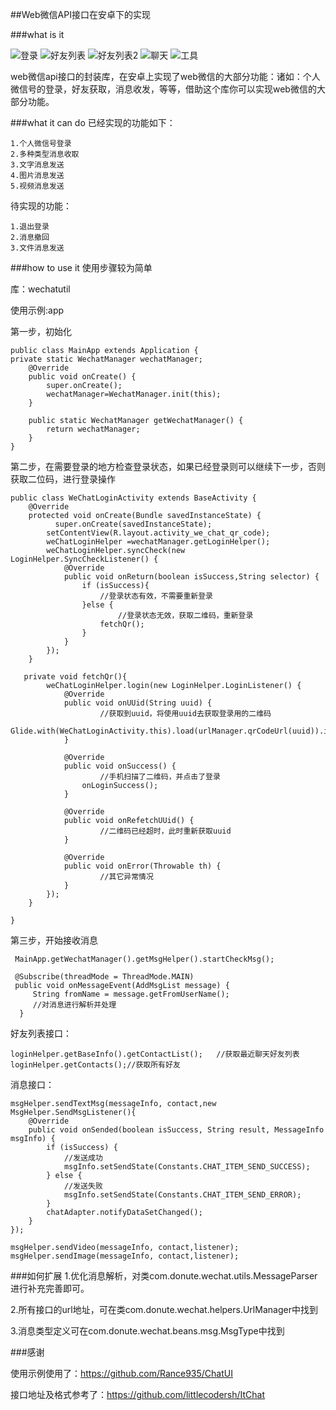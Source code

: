 ##Web微信API接口在安卓下的实现

###what is it

![登录](screenshot/login.png)
![好友列表](screenshot/main.png)
![好友列表2](screenshot/main2.png)
![聊天](screenshot/chat.png)
![工具](screenshot/tool.png)

web微信api接口的封装库，在安卓上实现了web微信的大部分功能：诸如：个人微信号的登录，好友获取，消息收发，等等，借助这个库你可以实现web微信的大部分功能。


###what it can do
已经实现的功能如下：

	1.个人微信号登录
	2.多种类型消息收取
	3.文字消息发送
	4.图片消息发送
	5.视频消息发送
	
待实现的功能：
	
	1.退出登录
	2.消息撤回
	3.文件消息发送

###how to use it
使用步骤较为简单

库：wechatutil

使用示例:app

第一步，初始化

```
public class MainApp extends Application {
private static WechatManager wechatManager;
	@Override
    public void onCreate() {
        super.onCreate();
        wechatManager=WechatManager.init(this);
    }
    
    public static WechatManager getWechatManager() {
        return wechatManager;
    }
}
```

第二步，在需要登录的地方检查登录状态，如果已经登录则可以继续下一步，否则获取二位码，进行登录操作

```
public class WeChatLoginActivity extends BaseActivity {
	@Override
    protected void onCreate(Bundle savedInstanceState) {
    	  super.onCreate(savedInstanceState);
        setContentView(R.layout.activity_we_chat_qr_code);
        weChatLoginHelper =wechatManager.getLoginHelper();
        weChatLoginHelper.syncCheck(new LoginHelper.SyncCheckListener() {
            @Override
            public void onReturn(boolean isSuccess,String selector) {
                if (isSuccess){
                    //登录状态有效，不需要重新登录
                }else {
                		//登录状态无效，获取二维码，重新登录
                    fetchQr();
                }
            }
        });
    }
    
   private void fetchQr(){
        weChatLoginHelper.login(new LoginHelper.LoginListener() {
            @Override
            public void onUUid(String uuid) {
            		//获取到uuid，将使用uuid去获取登录用的二维码
                Glide.with(WeChatLoginActivity.this).load(urlManager.qrCodeUrl(uuid)).into(qrIv);
            }

            @Override
            public void onSuccess() {
            		//手机扫描了二维码，并点击了登录
                onLoginSuccess();
            }

            @Override
            public void onRefetchUUid() {
					//二维码已经超时，此时重新获取uuid
            }

            @Override
            public void onError(Throwable th) {
					//其它异常情况
            }
        });
    }

}
```

第三步，开始接收消息

```
 MainApp.getWechatManager().getMsgHelper().startCheckMsg();
 
 @Subscribe(threadMode = ThreadMode.MAIN)
 public void onMessageEvent(AddMsgList message) {
     String fromName = message.getFromUserName();
     //对消息进行解析并处理
  }
```

好友列表接口：

```
loginHelper.getBaseInfo().getContactList();   //获取最近聊天好友列表
loginHelper.getContacts();//获取所有好友
```
消息接口：

```
msgHelper.sendTextMsg(messageInfo, contact,new MsgHelper.SendMsgListener(){
	@Override
    public void onSended(boolean isSuccess, String result, MessageInfo msgInfo) {
        if (isSuccess) {
        	//发送成功
            msgInfo.setSendState(Constants.CHAT_ITEM_SEND_SUCCESS);
        } else {
        	//发送失败
            msgInfo.setSendState(Constants.CHAT_ITEM_SEND_ERROR);
        }
        chatAdapter.notifyDataSetChanged();
    }
});

msgHelper.sendVideo(messageInfo, contact,listener);
msgHelper.sendImage(messageInfo, contact,listener);

```

###如何扩展
1.优化消息解析，对类com.donute.wechat.utils.MessageParser进行补充完善即可。

2.所有接口的url地址，可在类com.donute.wechat.helpers.UrlManager中找到

3.消息类型定义可在com.donute.wechat.beans.msg.MsgType中找到

###感谢

使用示例使用了：https://github.com/Rance935/ChatUI

接口地址及格式参考了：https://github.com/littlecodersh/ItChat